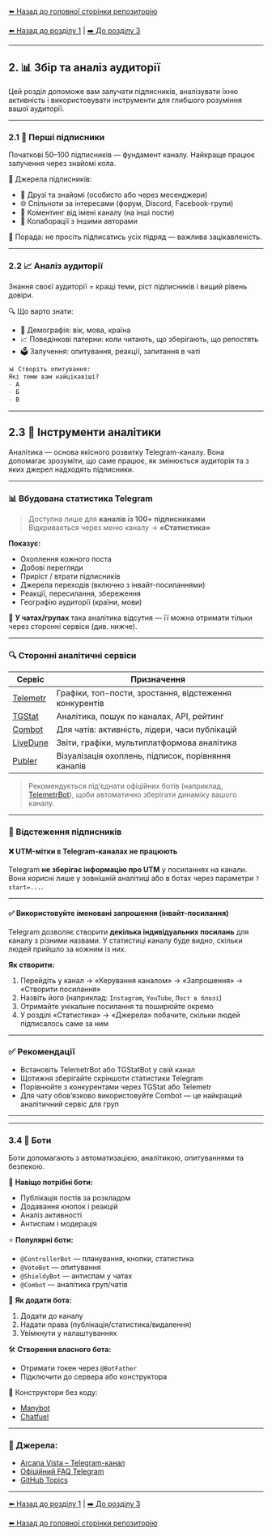 <!--
Title: Збір та аналіз аудиторії Telegram-каналу
Description: Як знайти перших підписників, використовувати аналітику Telegram і сторонні сервіси, додавати ботів і будувати стратегію залучення.
Author: Arcana Vista
URL: https://t.me/+OU1lpTQbSpA3OTdi
-->

[⬅️ Назад до головної сторінки репозиторію](https://github.com/ArcanaVista/Telegram-Lab)

[⬅️ Назад до розділу 1](../what_is_Telegram/README.md) | [➡️ До розділу 3](../design/README.md#контент-і-стиль)

--- 

## 2. 📊 Збір та аналіз аудиторії <a name="збір-та-аналіз-аудиторії"></a>

Цей розділ допоможе вам залучати підписників, аналізувати їхню активність і використовувати інструменти для глибшого розуміння вашої аудиторії.

---

### 2.1 👥 Перші підписники <a name="21-перші-підписники"></a>

Початкові 50–100 підписників — фундамент каналу. Найкраще працює залучення через знайомі кола.

🧭 Джерела підписників:
- 👥 Друзі та знайомі (особисто або через месенджери)
- 🌐 Спільноти за інтересами (форум, Discord, Facebook-групи)
- 💬 Коментинг від імені каналу (на інші пости)
- 🤝 Колаборації з іншими авторами

📌 Порада: не просіть підписатись усіх підряд — важлива зацікавленість.

---

### 2.2 📈 Аналіз аудиторії <a name="22-аналіз-аудиторії"></a>

Знання своєї аудиторії = кращі теми, ріст підписників і вищий рівень довіри.

🔍 Що варто знати:
- 👶 Демографія: вік, мова, країна
- 📈 Поведінкові патерни: коли читають, що зберігають, що репостять
- 🗳️ Залучення: опитування, реакції, запитання в чаті

```markdown
📊 Створіть опитування:
Які теми вам найцікавіші?
- А
- Б
- В
```

---

## 2.3 🔎 Інструменти аналітики <a name="23-аналітика"></a>

Аналітика — основа якісного розвитку Telegram-каналу. Вона допомагає зрозуміти, що саме працює, як змінюється аудиторія та з яких джерел надходять підписники.

---

### 📊 Вбудована статистика Telegram

> Доступна лише для **каналів із 100+ підписниками**  
> Відкривається через меню каналу → **«Статистика»**

**Показує:**
- Охоплення кожного поста
- Добові перегляди
- Приріст / втрати підписників
- Джерела переходів (включно з інвайт-посиланнями)
- Реакції, пересилання, збереження
- Географію аудиторії (країни, мови)

📌 **У чатах/групах** така аналітика відсутня — її можна отримати тільки через сторонні сервіси (див. нижче).

---

### 🔍 Сторонні аналітичні сервіси

| Сервіс | Призначення |
|--------|-------------|
| [Telemetr](https://telemetr.me) | Графіки, топ-пости, зростання, відстеження конкурентів |
| [TGStat](https://tgstat.com) | Аналітика, пошук по каналах, API, рейтинг |
| [Combot](https://combot.org) | Для чатів: активність, лідери, часи публікацій |
| [LiveDune](https://livedune.com/telegram) | Звіти, графіки, мультиплатформова аналітика |
| [Publer](https://publer.io/telegram) | Візуалізація охоплень, підписок, порівняння каналів |

> Рекомендується під'єднати офіційних ботів (наприклад, [TelemetrBot](https://t.me/TelemetrBot)), щоби автоматично зберігати динаміку вашого каналу.

---

### 🔗 Відстеження підписників

#### ❌ UTM-мітки в Telegram-каналах **не працюють**

Telegram **не зберігає інформацію про UTM** у посиланнях на канали. Вони корисні лише у зовнішній аналітиці або в ботах через параметри `?start=...`.

---

#### ✅ Використовуйте іменовані запрошення (інвайт-посилання)

Telegram дозволяє створити **декілька індивідуальних посилань** для каналу з різними назвами. У статистиці каналу буде видно, скільки людей прийшло за кожним із них.

**Як створити:**
1. Перейдіть у канал → «Керування каналом» → «Запрошення» → «Створити посилання»
2. Назвіть його (наприклад: `Instagram`, `YouTube`, `Пост в блозі`)
3. Отримайте унікальне посилання та поширюйте окремо
4. У розділі «Статистика» → «Джерела» побачите, скільки людей підписалось саме за ним

---

### ✅ Рекомендації

- Встановіть TelemetrBot або TGStatBot у свій канал
- Щотижня зберігайте скріншоти статистики Telegram
- Порівнюйте з конкурентами через TGStat або Telemetr
- Для чату обов’язково використовуйте Combot — це найкращий аналітичний сервіс для груп

---


---

### 3.4 🤖 Боти <a name="24-боти"></a>

Боти допомагають з автоматизацією, аналітикою, опитуваннями та безпекою.

🧠 **Навіщо потрібні боти:**
- Публікація постів за розкладом
- Додавання кнопок і реакцій
- Аналіз активності
- Антиспам і модерація

⭐ **Популярні боти:**
- `@ControllerBot` — планування, кнопки, статистика
- `@VoteBot` — опитування
- `@ShieldyBot` — антиспам у чатах
- `@Combot` — аналітика груп/чатів

🔐 **Як додати бота:**
1. Додати до каналу
2. Надати права (публікація/статистика/видалення)
3. Увімкнути у налаштуваннях

🛠️ **Створення власного бота:**
- Отримати токен через `@BotFather`
- Підключити до сервера або конструктора

📌 Конструктори без коду:
- [Manybot](https://manybot.io)
- [Chatfuel](https://chatfuel.com)

---

### 🔗 Джерела:

- [Arcana Vista – Telegram-канал](https://t.me/+OU1lpTQbSpA3OTdi)
- [Офіційний FAQ Telegram](https://telegram.org/faq)
- [GitHub Topics](https://github.com/topics/telegram)

---

[⬅️ Назад до розділу 1](../what_is_Telegram/README.md) | [➡️ До розділу 3](../design/README.md#контент-і-стиль)

[⬅️ Назад до головної сторінки репозиторію](https://github.com/ArcanaVista/Telegram-Lab)
